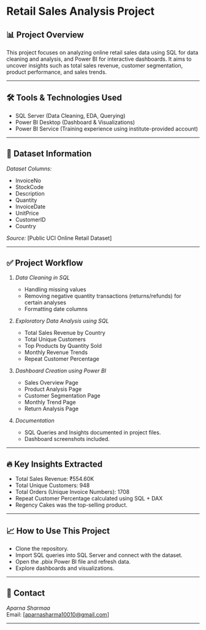 # Retail Sales Analysis Project

## 📊 Project Overview

This project focuses on analyzing online retail sales data using SQL for data cleaning and analysis, and Power BI for interactive dashboards. It aims to uncover insights such as total sales revenue, customer segmentation, product performance, and sales trends.

---

## 🛠 Tools & Technologies Used
- SQL Server (Data Cleaning, EDA, Querying)
- Power BI Desktop (Dashboard & Visualizations)
- Power BI Service (Training experience using institute-provided account)

---

## 📂 Dataset Information

*Dataset Columns:*
- InvoiceNo
- StockCode
- Description
- Quantity
- InvoiceDate
- UnitPrice
- CustomerID
- Country

*Source:* [Public UCI Online Retail Dataset]

---

## ✅ Project Workflow

1. *Data Cleaning in SQL*
   - Handling missing values
   - Removing negative quantity transactions (returns/refunds) for certain analyses
   - Formatting date columns

2. *Exploratory Data Analysis using SQL*
   - Total Sales Revenue by Country
   - Total Unique Customers
   - Top Products by Quantity Sold
   - Monthly Revenue Trends
   - Repeat Customer Percentage

3. *Dashboard Creation using Power BI*
   - Sales Overview Page
   - Product Analysis Page
   - Customer Segmentation Page
   - Monthly Trend Page
   - Return Analysis Page

4. *Documentation*
   - SQL Queries and Insights documented in project files.
   - Dashboard screenshots included.

---

## 🔥 Key Insights Extracted

- Total Sales Revenue: ₹554.60K  
- Total Unique Customers: 948  
- Total Orders (Unique Invoice Numbers): 1708  
- Repeat Customer Percentage calculated using SQL + DAX  
- Regency Cakes was the top-selling product.

---

## 📈 How to Use This Project

- Clone the repository.
- Import SQL queries into SQL Server and connect with the dataset.
- Open the .pbix Power BI file and refresh data.
- Explore dashboards and visualizations.

---

## 🤝 Contact

*Aparna Sharmaa*  
Email: [aparnasharma10010@gmail.com]

---
